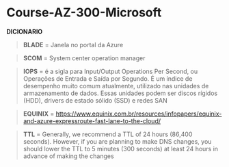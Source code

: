 # Course-AZ-300-Microsoft


**DICIONARIO**

> **BLADE** = Janela no portal da Azure

> **SCOM** = System center operation manager

> **IOPS** = é a sigla para Input/Output Operations Per Second, ou Operações de Entrada e Saída por Segundo. É um índice de desempenho muito comum atualmente, utilizado nas unidades de armazenamento de dados. Essas unidades podem ser discos rígidos (HDD), drivers de estado sólido (SSD) e redes SAN

> **EQUINIX** = https://www.equinix.com.br/resources/infopapers/equinix-and-azure-expressroute-fast-lane-to-the-cloud/

> **TTL** = Generally, we recommend a TTL of 24 hours (86,400 seconds). However, if you are planning to make DNS changes, you should lower the TTL to 5 minutes (300 seconds) at least 24 hours in advance of making the changes